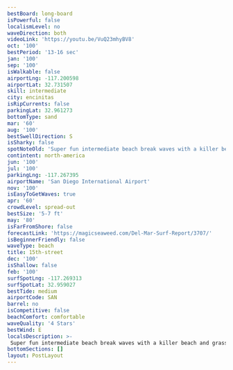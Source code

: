 ```yaml
---
bestBoard: long-board
isPowerful: false
localismLevel: no
waveDirection: both
videoLink: 'https://youtu.be/VuQ23mhyBV8'
oct: '100'
bestPeriod: '13-16 sec'
jan: '100'
sep: '100'
isWalkable: false
airportLng: -117.200598
airportLat: 32.731507
skill: intermediate
city: encinitas
isRipCurrents: false
parkingLat: 32.961273
bottomType: sand
mar: '60'
aug: '100'
bestSwellDirection: S
isSharky: false
spotNoteOld: 'Super fun intermediate beach break waves with a killer beach and grassy area for families and friends. One of those spots that you can almost always have fun at at any time of the year. Go with a bit of caution in the winter time, as if there is a big winter Northwest swell the waves can become pretty gnarly. Park in the lot just after 18th Street and walk South for a minute or two to get to the waves. Do a fancy meal at Jake’s Del Mar or head out to Board and Brew for a cheaper, more relaxed option after your surf day.'
contintent: north-america
jun: '100'
jul: '100'
parkingLng: -117.267395
airportName: 'San Diego International Airport'
nov: '100'
isEasyToGetWaves: true
apr: '60'
crowdLevel: spread-out
bestSize: '5-7 ft'
may: '80'
isFarFromShore: false
forecastLink: 'https://magicseaweed.com/Del-Mar-Surf-Report/3707/'
isBeginnerFriendly: false
waveType: beach
title: 15th-street
dec: '100'
isShallow: false
feb: '100'
surfSpotLng: -117.269313
surfSpotLat: 32.959027
bestTide: medium
airportCode: SAN
barrel: no
isCompetitive: false
beachComfort: comfortable
waveQuality: '4 Stars'
bestWind: E
localsDescription: >-
 Super fun intermediate beach break waves with a killer beach and grassy area for families and friends. One of those spots that you can almost always have fun at at any time of the year. Go with a bit of caution in the winter time, as if there is a big winter Northwest swell the waves can become pretty gnarly. Park in the lot just after 18th Street and walk South for a minute or two to get to the waves. Do a fancy meal at Jake’s Del Mar or head out to Board and Brew for a cheaper, more relaxed option after your surf day.
bottomSections: []
layout: PostLayout
---
```

